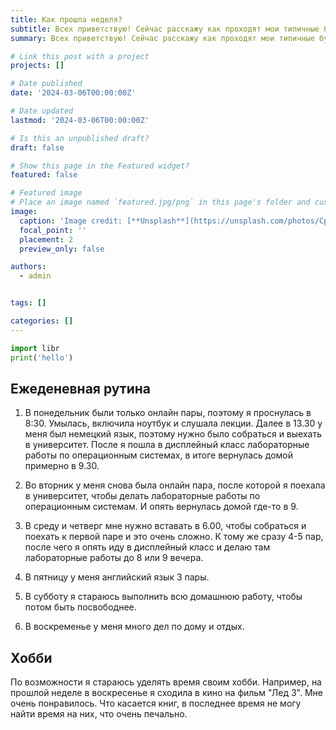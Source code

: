 ```yaml
---
title: Как прошла неделя?
subtitle: Всех приветствую! Сейчас расскажу как проходят мои типичные будни.
summary: Всех приветствую! Сейчас расскажу как проходят мои типичные будни.

# Link this post with a project
projects: []

# Date published
date: '2024-03-06T00:00:00Z'

# Date updated
lastmod: '2024-03-06T00:00:00Z'

# Is this an unpublished draft?
draft: false

# Show this page in the Featured widget?
featured: false

# Featured image
# Place an image named `featured.jpg/png` in this page's folder and customize its options here.
image:
  caption: 'Image credit: [**Unsplash**](https://unsplash.com/photos/CpkOjOcXdUY)'
  focal_point: ''
  placement: 2
  preview_only: false

authors:
  - admin


tags: []

categories: []
---
```


```python
import libr
print('hello')
```

## Ежеденевная рутина
 
1. В понедельник были только онлайн пары, поэтому я проснулась в 8:30. Умылась, включила ноутбук и слушала лекции. Далее в 13.30 у меня был немецкий язык, поэтому нужно было собраться и выехать в университет. После я пошла в дисплейный класс лабораторные работы по операционным системах, в итоге вернулась домой примерно в 9.30.
 
2. Во вторник у меня снова была онлайн пара, после которой я поехала в университет, чтобы делать лабораторные работы по операционным системам. И опять вернулась домой где-то в 9.
 
3. В среду и четверг мне нужно вставать в 6.00, чтобы собраться и поехать к первой паре и это очень сложно. К тому же сразу 4-5 пар, после чего я опять иду в дисплейный класс и делаю там лабораторные работы до 8 или 9 вечера.
 
4. В пятницу у меня английский язык 3 пары.
 
5. В субботу я стараюсь выполнить всю домашнюю работу, чтобы потом быть посвободнее.
 
6. В воскременье у меня много дел по дому и отдых.
 
 
## Хобби
 
По возможности я стараюсь уделять время своим хобби. Например, на прошлой неделе в воскресенье я сходила в кино на фильм "Лед 3". Мне очень понравилось. Что касается книг, в последнее время не могу найти время на них, что очень печально.


